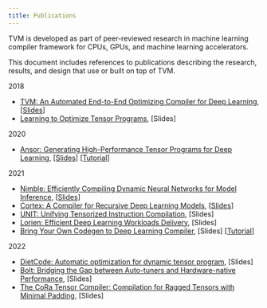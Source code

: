 ```yaml
---
title: Publications
---
```


TVM is developed as part of peer-reviewed research in machine learning
compiler framework for CPUs, GPUs, and machine learning accelerators.

This document includes references to publications describing the
research, results, and design that use or built on top of TVM.

2018

-   [TVM: An Automated End-to-End Optimizing Compiler for Deep
    Learning](https://arxiv.org/abs/1802.04799),
    \[[Slides](https://www.usenix.org/system/files/osdi18-chen.pdf)\]
-   [Learning to Optimize Tensor
    Programs](https://mlsys.org/media/mlsys-2021/Slides/1507.pdf),
    \[Slides\]

2020

-   [Ansor: Generating High-Performance Tensor Programs for Deep
    Learning](https://arxiv.org/abs/2101.08458),
    \[[Slides](https://assets.amazon.science/c2/46/2481c9064a8bbaebcf389dd5ad75/lorien-efficient-deep-learning-workloads-delivery.pdf)\]
    \[[Tutorial](https://arxiv.org/abs/2105.03215)\]

2021

-   [Nimble: Efficiently Compiling Dynamic Neural Networks for Model
    Inference](https://tvm.apache.org/2020/07/15/how-to-bring-your-own-codegen-to-tvm),
    \[[Slides](https://proceedings.mlsys.org/paper/2022/file/fa7cdfad1a5aaf8370ebeda47a1ff1c3-Paper.pdf)\]
-   [Cortex: A Compiler for Recursive Deep Learning
    Models](https://proceedings.mlsys.org/paper/2022/file/38b3eff8baf56627478ec76a704e9b52-Paper.pdf),
    \[[Slides](https://arxiv.org/abs/2110.10221)\]
-   [UNIT: Unifying Tensorized Instruction
    Compilation](https://arxiv.org/pdf/1805.08166.pdf), \[Slides\]
-   [Lorien: Efficient Deep Learning Workloads
    Delivery](https://arxiv.org/abs/2006.06762), \[Slides\]
-   [Bring Your Own Codegen to Deep Learning
    Compiler](https://www.usenix.org/sites/default/files/conference/protected-files/osdi20_slides_zheng.pdf),
    \[Slides\]
    \[[Tutorial](https://tvm.apache.org/2021/03/03/intro-auto-scheduler)\]

2022

-   [DietCode: Automatic optimization for dynamic tensor
    program](https://arxiv.org/abs/2006.03031), \[Slides\]
-   [Bolt: Bridging the Gap between Auto-tuners and Hardware-native
    Performance](https://shenhaichen.com/slides/nimble_mlsys.pdf),
    \[Slides\]
-   [The CoRa Tensor Compiler: Compilation for Ragged Tensors with
    Minimal Padding](https://arxiv.org/pdf/2011.01383.pdf), \[Slides\]
